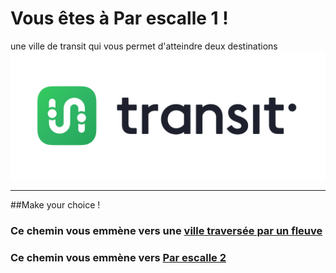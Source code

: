 #  Vous êtes à Par escalle 1 !
une ville de transit qui vous permet d'atteindre deux destinations
![CarteLogo](https://github.com/ZERMANESARA/MyLabyrinth/blob/FB_AddImageBranch/Images/Transit1.png)
***
##Make your choice !
### Ce chemin vous emmène vers une [ville traversée par un fleuve](https://github.com/ZERMANESARA/MyLabyrinth/blob/FB_AddImageBranch/Lyon.md)   
### Ce chemin vous emmène vers [Par escalle 2](https://github.com/ZERMANESARA/MyLabyrinth/blob/FB_AddImageBranch/ParEscalle2.md) 
